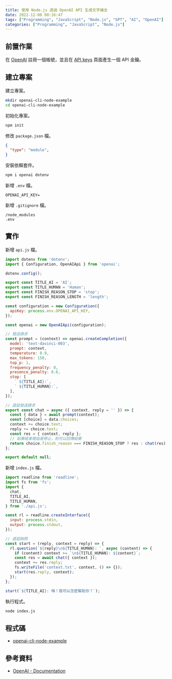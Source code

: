 ```yaml
---
title: 使用 Node.js 透過 OpenAI API 生成文字補全
date: 2022-12-08 00:16:47
tags: ["Programming", "JavaScript", "Node.js", "GPT", "AI", "OpenAI"]
categories: ["Programming", "JavaScript", "Node.js"]
---
```


## 前置作業

在 [OpenAI](https://openai.com/api/) 註冊一個帳號，並且在 [API keys](https://platform.openai.com/settings/organization/api-keys) 頁面產生一個 API 金鑰。

## 建立專案

建立專案。

```bash
mkdir openai-cli-node-example
cd openai-cli-node-example
```

初始化專案。

```bash
npm init
```

修改 `package.json` 檔。

```json
{
  "type": "module",
}
```

安裝依賴套件。

```bash
npm i openai dotenv
```

新增 `.env` 檔。

```env
OPENAI_API_KEY=
```

新增 `.gitignore` 檔。

```env
/node_modules
.env
```

## 實作

新增 `api.js` 檔。

```js
import dotenv from 'dotenv';
import { Configuration, OpenAIApi } from 'openai';

dotenv.config();

export const TITLE_AI = 'AI';
export const TITLE_HUMAN = 'Human';
export const FINISH_REASON_STOP = 'stop';
export const FINISH_REASON_LENGTH = 'length';

const configuration = new Configuration({
  apiKey: process.env.OPENAI_API_KEY,
});

const openai = new OpenAIApi(configuration);

// 發送請求
const prompt = (context) => openai.createCompletion({
  model: 'text-davinci-003',
  prompt: context,
  temperature: 0.9,
  max_tokens: 150,
  top_p: 1,
  frequency_penalty: 0,
  presence_penalty: 0.6,
  stop: [
    ` ${TITLE_AI}:`,
    ` ${TITLE_HUMAN}:`,
  ],
});

// 遞迴發送請求
export const chat = async ({ context, reply = '' }) => {
  const { data } = await prompt(context);
  const [choice] = data.choices;
  context += choice.text;
  reply += choice.text;
  const res = { context, reply };
  // 如果結束理由是停止，則可以回傳結果
  return choice.finish_reason === FINISH_REASON_STOP ? res : chat(res);
};

export default null;
```

新增 `index.js` 檔。

```js
import readline from 'readline';
import fs from 'fs';
import {
  chat,
  TITLE_AI,
  TITLE_HUMAN,
} from './api.js';

const rl = readline.createInterface({
  input: process.stdin,
  output: process.stdout,
});

// 遞迴詢問
const start = (reply, context = reply) => {
  rl.question(`${reply}\n${TITLE_HUMAN}: `, async (content) => {
    if (content) context += `\n${TITLE_HUMAN}: ${content}`;
    const res = await chat({ context });
    context += res.reply;
    fs.writeFile('context.txt', context, () => {});
    start(res.reply, context);
  });
};

start(`${TITLE_AI}: 嗨！我可以怎麼幫助你？`);
```

執行程式。

```bash
node index.js
```

## 程式碼

- [openai-cli-node-example](https://github.com/memochou1993/openai-cli-node-example)

## 參考資料

- [OpenAI - Documentation](https://platform.openai.com/docs)
